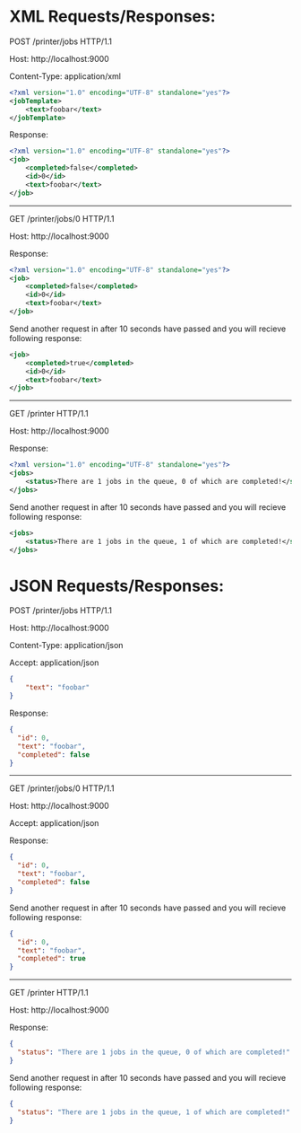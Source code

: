 XML Requests/Responses:
=======================

POST /printer/jobs HTTP/1.1

Host: http://localhost:9000

Content-Type: application/xml

```xml
<?xml version="1.0" encoding="UTF-8" standalone="yes"?>
<jobTemplate>
    <text>foobar</text>
</jobTemplate>
```

Response:

```xml
<?xml version="1.0" encoding="UTF-8" standalone="yes"?>
<job>
    <completed>false</completed>
    <id>0</id>
    <text>foobar</text>
</job>
```

---

GET /printer/jobs/0 HTTP/1.1

Host: http://localhost:9000

Response:

```xml
<?xml version="1.0" encoding="UTF-8" standalone="yes"?>
<job>
    <completed>false</completed>
    <id>0</id>
    <text>foobar</text>
</job>
```

Send another request in after 10 seconds have passed and you will recieve following response:

```xml
<job>
    <completed>true</completed>
    <id>0</id>
    <text>foobar</text>
</job>
```

---

GET /printer HTTP/1.1

Host: http://localhost:9000

Response:

```xml
<?xml version="1.0" encoding="UTF-8" standalone="yes"?>
<jobs>
    <status>There are 1 jobs in the queue, 0 of which are completed!</status>
</jobs>
```

Send another request in after 10 seconds have passed and you will recieve following response:

```xml
<jobs>
    <status>There are 1 jobs in the queue, 1 of which are completed!</status>
</jobs>
```

JSON Requests/Responses:
========================

POST /printer/jobs HTTP/1.1

Host: http://localhost:9000

Content-Type: application/json

Accept: application/json

```json
{
    "text": "foobar"
}
```

Response:

```json
{
  "id": 0,
  "text": "foobar",
  "completed": false
}
```

---

GET /printer/jobs/0 HTTP/1.1

Host: http://localhost:9000

Accept: application/json

Response:

```json
{
  "id": 0,
  "text": "foobar",
  "completed": false
}
```

Send another request in after 10 seconds have passed and you will recieve following response:

```json
{
  "id": 0,
  "text": "foobar",
  "completed": true
}
```

---

GET /printer HTTP/1.1

Host: http://localhost:9000

Response:

```json
{
  "status": "There are 1 jobs in the queue, 0 of which are completed!"
}
```

Send another request in after 10 seconds have passed and you will recieve following response:

```json
{
  "status": "There are 1 jobs in the queue, 1 of which are completed!"
}
```

